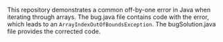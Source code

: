 This repository demonstrates a common off-by-one error in Java when iterating through arrays.  The bug.java file contains code with the error, which leads to an `ArrayIndexOutOfBoundsException`. The bugSolution.java file provides the corrected code.